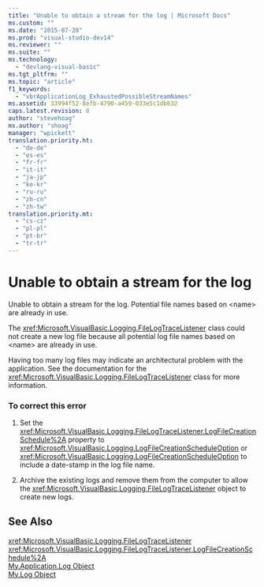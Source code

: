 ```yaml
---
title: "Unable to obtain a stream for the log | Microsoft Docs"
ms.custom: ""
ms.date: "2015-07-20"
ms.prod: "visual-studio-dev14"
ms.reviewer: ""
ms.suite: ""
ms.technology: 
  - "devlang-visual-basic"
ms.tgt_pltfrm: ""
ms.topic: "article"
f1_keywords: 
  - "vbrApplicationLog_ExhaustedPossibleStreamNames"
ms.assetid: 33994f52-8efb-4790-a459-033e5c1db632
caps.latest.revision: 8
author: "stevehoag"
ms.author: "shoag"
manager: "wpickett"
translation.priority.ht: 
  - "de-de"
  - "es-es"
  - "fr-fr"
  - "it-it"
  - "ja-jp"
  - "ko-kr"
  - "ru-ru"
  - "zh-cn"
  - "zh-tw"
translation.priority.mt: 
  - "cs-cz"
  - "pl-pl"
  - "pt-br"
  - "tr-tr"
---
```

# Unable to obtain a stream for the log
Unable to obtain a stream for the log. Potential file names based on \<name> are already in use.  
  
 The <xref:Microsoft.VisualBasic.Logging.FileLogTraceListener> class could not create a new log file because all potential log file names based on \<name> are already in use.  
  
 Having too many log files may indicate an architectural problem with the application. See the documentation for the <xref:Microsoft.VisualBasic.Logging.FileLogTraceListener> class for more information.  
  
### To correct this error  
  
1.  Set the <xref:Microsoft.VisualBasic.Logging.FileLogTraceListener.LogFileCreationSchedule%2A> property to <xref:Microsoft.VisualBasic.Logging.LogFileCreationScheduleOption> or <xref:Microsoft.VisualBasic.Logging.LogFileCreationScheduleOption> to include a date-stamp in the log file name.  
  
2.  Archive the existing logs and remove them from the computer to allow the <xref:Microsoft.VisualBasic.Logging.FileLogTraceListener> object to create new logs.  
  
## See Also  
 <xref:Microsoft.VisualBasic.Logging.FileLogTraceListener>   
 <xref:Microsoft.VisualBasic.Logging.FileLogTraceListener.LogFileCreationSchedule%2A>   
 [My.Application.Log Object](../../visual-basic/language-reference/objects/my-application-log-object.md)   
 [My.Log Object](../../visual-basic/language-reference/objects/my-log-object.md)